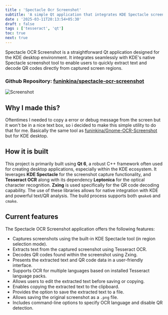 ```yaml
---
title : 'Spectacle Ocr Screenshot'
subtitle: 'A simple Qt application that integrates KDE Spectacle screenshot tool with Tesseract OCR to extract text from screenshots as well QR codes.'
date : '2025-03-11T20:13:54+05:30'
draft : false
tags : ['tesseract', 'qt']
toc: true
next: true
---
```


Spectacle OCR Screenshot is a straightforward Qt application designed for the KDE desktop environment. It integrates seamlessly with KDE's native Spectacle screenshot tool to enable users to quickly extract text and decode QR codes directly from captured screen regions.

### Github Repository: [funinkina/spectacle-ocr-screenshot](https://github.com/funinkina/spectacle-ocr-screenshot)
![Screenshot](https://github.com/funinkina/spectacle-ocr-screenshot/raw/main/screenshot.png)

## Why I made this?
Oftentimes I needed to copy a error or debug message from the screen but it won't be in a nice text box, so i decided to make this simple utility to do that for me. Basically the same tool as [funinkina/Gnome-OCR-Screenshot](https://github.com/funinkina/Gnome-OCR-Screenshot) but for KDE desktop.

## How it is built
This project is primarily built using **Qt 6**, a robust C++ framework often used for creating desktop applications, especially within the KDE ecosystem. It leverages **KDE Spectacle** for the screenshot capture functionality, and **Tesseract OCR** along with its dependency **Leptonica** for the optical character recognition. **Zxing** is used specifically for the QR code decoding capability. The use of these libraries allows for native integration with KDE and powerful text/QR analysis. The build process supports both `qmake6` and `cmake`.

## Current features
The Spectacle OCR Screenshot application offers the following features:
*   Captures screenshots using the built-in KDE Spectacle tool (in region selection mode).
*   Extracts text from the captured screenshot using Tesseract OCR.
*   Decodes QR codes found within the screenshot using Zxing.
*   Presents the extracted text and QR code data in a user-friendly interface.
*   Supports OCR for multiple languages based on installed Tesseract language packs.
*   Allows users to edit the extracted text before saving or copying.
*   Enables copying the extracted text to the clipboard.
*   Provides the option to save the extracted text to a file.
*   Allows saving the original screenshot as a `.png` file.
*   Includes command-line options to specify OCR language and disable QR detection.
